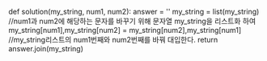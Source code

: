 def solution(my_string, num1, num2):
answer = ''
my_string = list(my_string) //num1과 num2에 해당하는 문자를 바꾸기 위해 문자열 my_string을 리스트화 하여
my_string[num1],my_string[num2] = my_string[num2],my_string[num1]  
 //my_string리스트의 num1번째와 num2번째를 바꿔 대입한다.
return answer.join(my_string)
